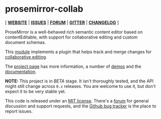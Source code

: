 # prosemirror-collab

[ [**WEBSITE**](http://prosemirror.net) | [**ISSUES**](https://github.com/prosemirror/prosemirror/issues) | [**FORUM**](https://discuss.prosemirror.net) | [**GITTER**](https://gitter.im/ProseMirror/prosemirror) | [**CHANGELOG**](https://github.com/ProseMirror/prosemirror/blob/master/CHANGELOG.md) ]

ProseMirror is a well-behaved rich semantic content editor based on
contentEditable, with support for collaborative editing and custom
document schemas.

This [module](http://prosemirror.net/ref.html#collab) implements a
plugin that helps track and merge changes for
[collaborative editing](http://prosemirror.net/guide/collab.html).

The [project page](http://prosemirror.net) has more information, a
number of [demos](http://prosemirror.net/#demos) and the
[documentation](http://prosemirror.net/docs.html).

**NOTE:** This project is in *BETA* stage. It isn't thoroughly tested,
and the API might still change across `0.x` releases. You are welcome
to use it, but don't expect it to be very stable yet.

This code is released under an
[MIT license](https://github.com/prosemirror/prosemirror/tree/master/LICENSE).
There's a [forum](http://discuss.prosemirror.net) for general
discussion and support requests, and the
[Github bug tracker](https://github.com/prosemirror/prosemirror/issues)
is the place to report issues.
